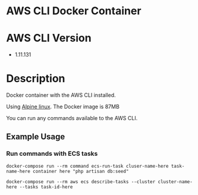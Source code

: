 # AWS CLI Docker Container

# AWS CLI Version

* 1.11.131

# Description

Docker container with the AWS CLI installed.

Using [Alpine linux](https://hub.docker.com/_/alpine/).  The Docker image is 87MB

You can run any commands available to the AWS CLI.

## Example Usage

### Run commands with ECS tasks

    docker-compose run --rm command ecs-run-task cluser-name-here task-name-here container here "php artisan db:seed"

    docker-compose run --rm aws ecs describe-tasks --cluster cluster-name-here --tasks task-id-here